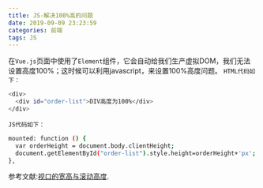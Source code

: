 ```yaml
---
title: JS-解决100%高的问题
date: 2019-09-09 23:23:59
categories: 前端
tags: JS
---
```

在`Vue.js`页面中使用了`Element`组件，它会自动给我们生产虚拟DOM，我们无法设置高度100%；这时候可以利用javascript，来设置100%高度问题。
`HTML代码如下：`
``` bash
<div>
  <div id="order-list">DIV高度为100%</div>
</div>
```
`JS代码如下：`
``` bash
mounted: function () {
  var orderHeight = document.body.clientHeight;
  document.getElementById("order-list").style.height=orderHeight+'px';
},
```
参考文献:[视口的宽高与滚动高度](https://harttle.land/2016/04/24/client-height-width.html "Harttle Land").
